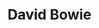 ---
title: "David Bowie"
summary: "British pop/rock singer, musician, songwriter, and actor. Born: 8 January 1947 in Brixton, London, England, UK. Died: 10 January 2016 in Manhattan, New York City, USA . Bowie is recognized as one of the most respected contemporary musicians of his period. He was a leading figure in the music industry and is considered one of the most influential musicians of the 20th century. Inducted into Rock And Roll Hall of Fame in 1996. For a list of all band and group involvement, please see ****."
image: "david-bowie.jpg"
apple_music_artist_url: "None"
---